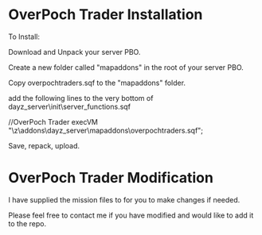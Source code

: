 OverPoch Trader Installation
==============================

To Install: 

Download and Unpack your server PBO.

Create a new folder called "mapaddons" in the root of your server PBO.

Copy overpochtraders.sqf to the "mapaddons" folder.

add the following lines to the very bottom of dayz_server\init\server_functions.sqf

//OverPoch Trader
execVM "\z\addons\dayz_server\mapaddons\overpochtraders.sqf";

Save, repack, upload.

OverPoch Trader Modification
==============================

I have supplied the mission files to for you to make changes if needed. 

Please feel free to contact me if you have modified and would like to add it to the repo.
